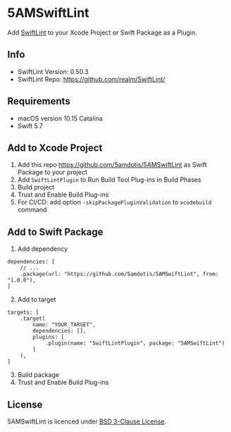 # 5AMSwiftLint

Add [SwiftLint](https://github.com/realm/SwiftLint/) to your Xcode Project or Swift Package as a Plugin.

## Info

- SwiftLint Version: 0.50.3
- SwiftLint Repo: https://github.com/realm/SwiftLint/


## Requirements

- macOS version 10.15 Catalina
- Swift 5.7


## Add to Xcode Project

1. Add this repo https://github.com/5amdotis/5AMSwiftLint as Swift Package to your project
2. Add `SwiftLintPlugin` to Run Build Tool Plug-ins in Build Phases
3. Build project
4. Trust and Enable Build Plug-ins
5. For CI/CD: add option `-skipPackagePluginValidation` to `xcodebuild` command


## Add to Swift Package

1. Add dependency
``` 
dependencies: [
    // ...
    .package(url: "https://github.com/5amdotis/5AMSwiftLint", from: "1.0.0"),
]
```
2. Add to target
```
targets: [
    .target(
        name: "YOUR_TARGET",
        dependencies: [],
        plugins: [
            .plugin(name: "SwiftLintPlugin", package: "5AMSwiftLint")
        ]
    ),
]
```
3. Build package
4. Trust and Enable Build Plug-ins


## License

5AMSwiftLint is licenced under [BSD 3-Clause License](LICENSE.md).
